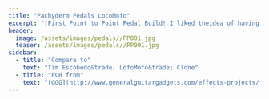 ```yaml
---
title: "Pachyderm Pedals LocoMofo"
excerpt: "[First Point to Point Pedal Build! I liked theidea of having a pedal that could do the LOFI sound of an AM radio. I kept seeing this schematic and with so few pieces just put them together point to point. I added an options I read about online for different capacitors and like the sounds it makes. It really gets spitty dial all the way right."
header:
  image: /assets/images/pedals//PP001.jpg
  teaser: /assets/images/pedals//PP001.jpg
sidebar:
  - title: "Compare to"
    text: "Tim Escobedo&trade; LofoMofo&trade; Clone"
  - title: "PCB from"
    text: "[GGG](http://www.generalguitargadgets.com/effects-projects/filters-other/lofo/)"
---
```


